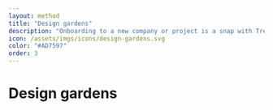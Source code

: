 ```yaml
---
layout: method
title: "Design gardens"
description: "Onboarding to a new company or project is a snap with Trello's visual layout of to-do's, resources, and progress tracking."
icon: /assets/imgs/icons/design-gardens.svg
color: "#AD7597"
order: 3
---
```


# Design gardens 